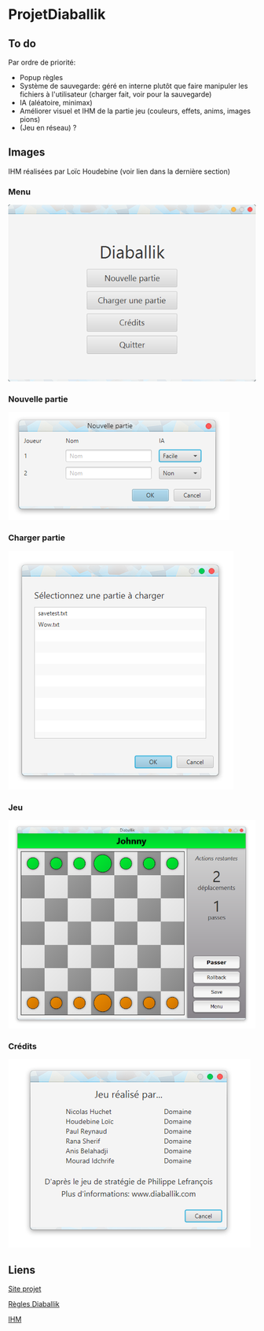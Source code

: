 # ProjetDiaballik
## To do
Par ordre de priorité:
* Popup règles
* Système de sauvegarde: géré en interne plutôt que 
faire manipuler les fichiers à l'utilisateur (charger fait, voir pour
la sauvegarde)
* IA (aléatoire, minimax)
* Améliorer visuel et IHM de la partie jeu (couleurs, effets, anims, images pions)
* (Jeu en réseau) ?

## Images
IHM réalisées par Loïc Houdebine (voir lien dans la dernière section)
### Menu
![Menu](screenshots/menu.png)
### Nouvelle partie
![Menu](screenshots/newGame.png)
### Charger partie
![Menu](screenshots/loadGame.png)
### Jeu
![Menu](screenshots/game.png)
### Crédits
![Menu](screenshots/credits.png)

## Liens
[Site projet](http://inf362.forge.imag.fr/Projet/)

[Règles Diaballik](http://inf362.forge.imag.fr/Projet/Regles/diaballik/)

[IHM](https://app.moqups.com/zackattack/yyQzm1eIJU/view/page/ab2de651c)